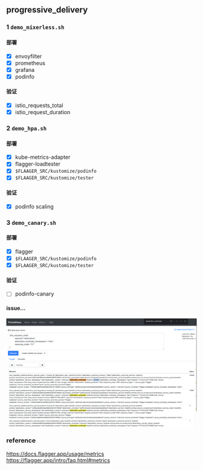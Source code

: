 ## progressive_delivery

### 1 `demo_mixerless.sh`
#### 部署
- [x] envoyfilter
- [x] prometheus
- [x] grafana
- [x] podinfo

#### 验证
- [x] istio_requests_total
- [x] istio_request_duration

### 2 `demo_hpa.sh`
#### 部署
- [x] kube-metrics-adapter
- [x] flagger-loadtester
- [x] `$FLAAGER_SRC/kustomize/podinfo`
- [x] `$FLAAGER_SRC/kustomize/tester`
#### 验证
- [x] podinfo scaling

### 3 `demo_canary.sh`
#### 部署
- [x] flagger
- [x] `$FLAAGER_SRC/kustomize/podinfo`
- [x] `$FLAAGER_SRC/kustomize/tester`
#### 验证
- [ ] podinfo-canary

#### issue...
![](progressive_delivery/request-success-rate.png)

### reference
https://docs.flagger.app/usage/metrics
https://flagger.app/intro/faq.html#metrics
